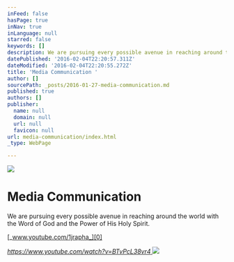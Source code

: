 ```yaml
---
inFeed: false
hasPage: true
inNav: true
inLanguage: null
starred: false
keywords: []
description: We are pursuing every possible avenue in reaching around the world with the Word of God and the Power of His Holy Spirit.
datePublished: '2016-02-04T22:20:57.311Z'
dateModified: '2016-02-04T22:20:55.272Z'
title: 'Media Communication '
author: []
sourcePath: _posts/2016-01-27-media-communication.md
published: true
authors: []
publisher:
  name: null
  domain: null
  url: null
  favicon: null
url: media-communication/index.html
_type: WebPage

---
```

![](https://the-grid-user-content.s3-us-west-2.amazonaws.com/f0c35dfc-00f5-4db1-b5da-47a4eda647fd.jpg)

# Media Communication 

We are pursuing every possible avenue in reaching around the world with the Word of God and the Power of His Holy Spirit. 

[_www.youtube.com/1jrapha_][0]

_[https://www.youtube.com/watch?v=BTvPcL38vr4 ][1]_
![](https://the-grid-user-content.s3-us-west-2.amazonaws.com/4619abe8-f83e-4fcf-a064-35c8d592b05c.png)

[0]: www.youtube.com/1jrapha
[1]: https://www.youtube.com/watch?v=BTvPcL38vr4